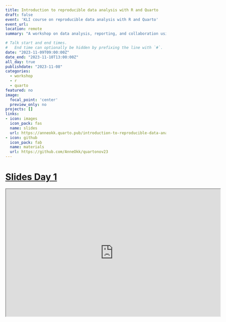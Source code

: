 ```yaml
---
title: Introduction to reproducible data analysis with R and Quarto
draft: false
event: 'KLI course on reproducible data analysis with R and Quarto'
event_url: 
location: remote
summary: "A workshop on data analysis, reporting, and collaboration using R and Quarto."

# Talk start and end times.
#   End time can optionally be hidden by prefixing the line with `#`.
date: "2023-11-09T09:00:00Z"
date_end: "2023-11-10T13:00:00Z"
all_day: true
publishdate: "2023-11-08"
categories:
  - workshop
  - r 
  - quarto
featured: no
image:
  focal_point: 'center'
  preview_only: no
projects: []
links:
- icon: images
  icon_pack: fas
  name: slides
  url: https://anneokk.quarto.pub/introduction-to-reproducible-data-analysis-with-r-and-quarto/#/title-slide
- icon: github
  icon_pack: fab
  name: materials
  url: https://github.com/AnneOkk/quartonov23
---
```


# [Slides Day 1](https://anneokk.quarto.pub/introduction-to-reproducible-data-analysis-with-r-and-quarto/#/title-slide)

<iframe src="https://anneokk.quarto.pub/introduction-to-reproducible-data-analysis-with-r-and-quarto/#/title-slide" width="672" height="400px" data-external="1"></iframe>

 

